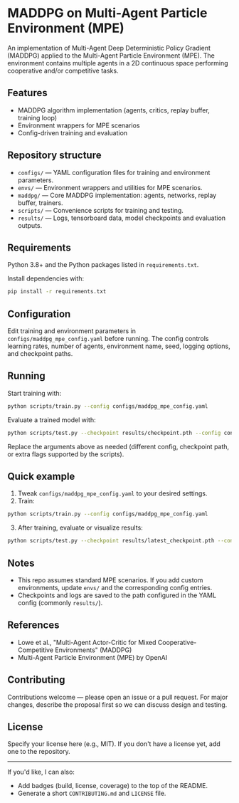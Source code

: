 # MADDPG on Multi-Agent Particle Environment (MPE)

An implementation of Multi-Agent Deep Deterministic Policy Gradient (MADDPG) applied to the
Multi-Agent Particle Environment (MPE). The environment contains multiple agents in a 2D
continuous space performing cooperative and/or competitive tasks.

## Features

- MADDPG algorithm implementation (agents, critics, replay buffer, training loop)
- Environment wrappers for MPE scenarios
- Config-driven training and evaluation

## Repository structure

- `configs/` — YAML configuration files for training and environment parameters.
- `envs/` — Environment wrappers and utilities for MPE scenarios.
- `maddpg/` — Core MADDPG implementation: agents, networks, replay buffer, trainers.
- `scripts/` — Convenience scripts for training and testing.
- `results/` — Logs, tensorboard data, model checkpoints and evaluation outputs.

## Requirements

Python 3.8+ and the Python packages listed in `requirements.txt`.

Install dependencies with:

```bash
pip install -r requirements.txt
```

## Configuration

Edit training and environment parameters in `configs/maddpg_mpe_config.yaml` before running.
The config controls learning rates, number of agents, environment name, seed, logging options,
and checkpoint paths.

## Running

Start training with:

```bash
python scripts/train.py --config configs/maddpg_mpe_config.yaml
```

Evaluate a trained model with:

```bash
python scripts/test.py --checkpoint results/checkpoint.pth --config configs/maddpg_mpe_config.yaml
```

Replace the arguments above as needed (different config, checkpoint path, or extra flags supported
by the scripts).

## Quick example

1. Tweak `configs/maddpg_mpe_config.yaml` to your desired settings.
2. Train:

```bash
python scripts/train.py --config configs/maddpg_mpe_config.yaml
```

3. After training, evaluate or visualize results:

```bash
python scripts/test.py --checkpoint results/latest_checkpoint.pth --config configs/maddpg_mpe_config.yaml
```

## Notes

- This repo assumes standard MPE scenarios. If you add custom environments, update `envs/` and the
	corresponding config entries.
- Checkpoints and logs are saved to the path configured in the YAML config (commonly `results/`).

## References

- Lowe et al., "Multi-Agent Actor-Critic for Mixed Cooperative-Competitive Environments" (MADDPG)
- Multi-Agent Particle Environment (MPE) by OpenAI

## Contributing

Contributions welcome — please open an issue or a pull request. For major changes, describe
the proposal first so we can discuss design and testing.

## License

Specify your license here (e.g., MIT). If you don't have a license yet, add one to the repository.

---

If you'd like, I can also:

- Add badges (build, license, coverage) to the top of the README.
- Generate a short `CONTRIBUTING.md` and `LICENSE` file.
